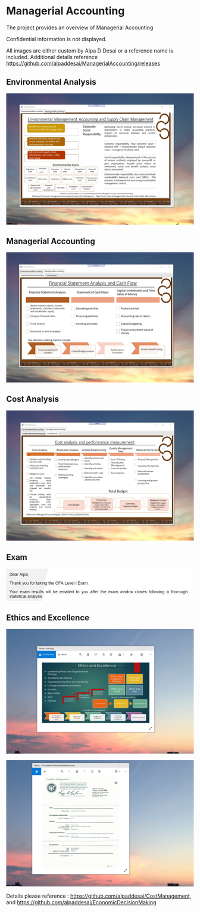 # Managerial Accounting

The project provides an overview of Managerial Accounting

Confidential information is not displayed.

All images are either custom by Alpa D Desai or a reference name is included. Additional details reference https://github.com/alpaddesai/ManagerialAccounting/releases

## Environmental Analysis
![image](EnvironmentalAccounting.png)

## Managerial Accounting
![image](ManagerialAccounting.png)

## Cost Analysis
![image](CostAnalysis.png)

## Exam
![image](CFAExam.jpg)

## Ethics and Excellence
![image](EthicsandExcellence.png)

![image](USCopyrightCertificate.png)

Details please reference : https://github.com/alpaddesai/CostManagement, and https://github.com/alpaddesai/EconomicDecisionMaking
